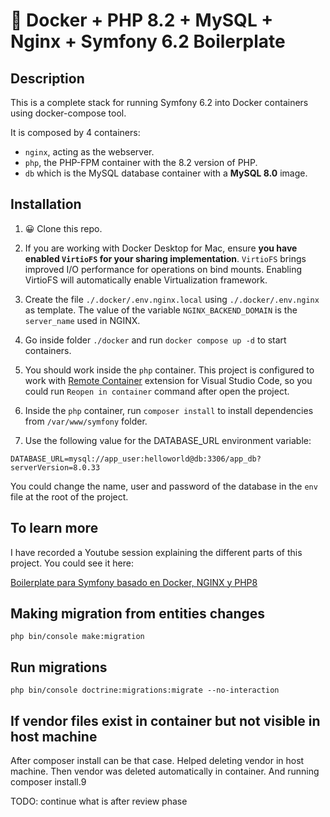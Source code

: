 # 🐳 Docker + PHP 8.2 + MySQL + Nginx + Symfony 6.2 Boilerplate

## Description

This is a complete stack for running Symfony 6.2 into Docker containers using docker-compose tool.

It is composed by 4 containers:

- `nginx`, acting as the webserver.
- `php`, the PHP-FPM container with the 8.2 version of PHP.
- `db` which is the MySQL database container with a **MySQL 8.0** image.

## Installation

1. 😀 Clone this repo.

2. If you are working with Docker Desktop for Mac, ensure **you have enabled `VirtioFS` for your sharing implementation**. `VirtioFS` brings improved I/O performance for operations on bind mounts. Enabling VirtioFS will automatically enable Virtualization framework.

3. Create the file `./.docker/.env.nginx.local` using `./.docker/.env.nginx` as template. The value of the variable `NGINX_BACKEND_DOMAIN` is the `server_name` used in NGINX.

4. Go inside folder `./docker` and run `docker compose up -d` to start containers.

5. You should work inside the `php` container. This project is configured to work with [Remote Container](https://marketplace.visualstudio.com/items?itemName=ms-vscode-remote.remote-containers) extension for Visual Studio Code, so you could run `Reopen in container` command after open the project.

6. Inside the `php` container, run `composer install` to install dependencies from `/var/www/symfony` folder.

7. Use the following value for the DATABASE_URL environment variable:

```
DATABASE_URL=mysql://app_user:helloworld@db:3306/app_db?serverVersion=8.0.33
```

You could change the name, user and password of the database in the `env` file at the root of the project.

## To learn more

I have recorded a Youtube session explaining the different parts of this project. You could see it here:

[Boilerplate para Symfony basado en Docker, NGINX y PHP8](https://youtu.be/A82-hry3Zvw)

## Making migration from entities changes

`php bin/console make:migration`

## Run migrations

`php bin/console doctrine:migrations:migrate --no-interaction`

## If vendor files exist in container but not visible in host machine
After composer install can be that case. Helped deleting vendor in host machine.
Then vendor was deleted automatically in container. And running composer install.9

TODO:
continue what is after review phase